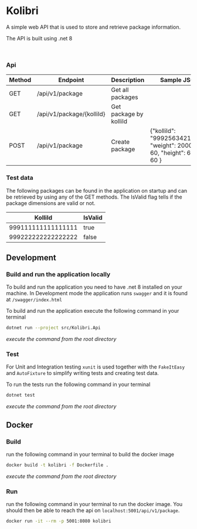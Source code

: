 # Kolibri

A simple web API that is used to store and retrieve package information.

The API is built using .net 8

<br>

### Api

| Method | Endpoint                  | Description            | Sample JSON input                                                                            |
|--------|---------------------------|------------------------|----------------------------------------------------------------------------------------------|
| GET    | /api/v1/package           | Get all packages       |                                                                                              |
| GET    | /api/v1/package/{kolliId} | Get package by kolliId |                                                                                              |
| POST   | /api/v1/package           | Create package         | {"kolliId": "999256342102212197", "weight": 20000, "length": 60, "height": 60, "width": 60 } |

### Test data

The following packages can be found in the application on startup and can be retrieved by using any of the GET methods.
The IsValid flag tells if the package dimensions are valid or not.

| KolliId            | IsValid |
|--------------------|---------|
| 999111111111111111 | true    |
| 999222222222222222 | false   |

## Development

### Build and run the application locally

To build and run the application you need to have .net 8 installed on your machine.
In Development mode the application runs `swagger` and it is found at `/swagger/index.html`

To build and run the application execute the following command in your terminal

```sh
dotnet run --project src/Kolibri.Api
```

*execute the command from the root directory*

### Test

For Unit and Integration testing `xunit` is used together with the `FakeItEasy` and `AutoFixture` to simplify writing
tests and creating test data.

To run the tests run the following command in your terminal

```sh
dotnet test
```

*execute the command from the root directory*

## Docker

### Build

run the following command in your terminal to build the docker image

```sh
docker build -t kolibri -f Dockerfile .
```

*execute the command from the root directory*

### Run

run the following command in your terminal to run the docker image.
You should then be able to reach the api on `localhost:5001/api/v1/package`.

```sh
docker run -it --rm -p 5001:8080 kolibri
```
